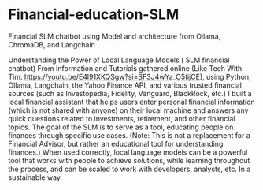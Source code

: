 # Financial-education-SLM
Financial SLM chatbot using Model and architecture from Ollama, ChromaDB, and Langchain


Understanding the Power of Local Language Models ( SLM financial chatbot)
From Information and Tutorials gathered online (Like Tech With Tim: https://youtu.be/E4l91XKQSgw?si=SF3J4wYa_O5tijCE), using Python, Ollama, Langchain, the Yahoo Finance API, and various trusted financial sources (such as Investopedia, Fidelity, Vanguard, BlackRock, etc.) I built a local financial assistant that helps users enter personal financial information (which is not shared with anyone) on their local machine and answers any quick questions related to investments, retirement, and other financial topics. The goal of the SLM is to serve as a tool, educating people on finances through specific use cases. (Note: This is not a replacement for a Financial Advisor, but rather an educational tool for understanding finances.) When used correctly, local language models can be a powerful tool that works with people to achieve solutions, while learning throughout the process, and can be scaled to work with developers, analysts, etc. In a sustainable way.

